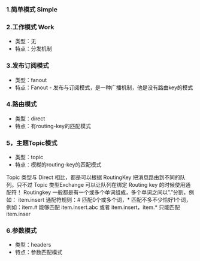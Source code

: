 ### 1.简单模式 Simple
### 2.工作模式 Work
- 类型：无
- 特点：分发机制
### 3.发布订阅模式
- 类型：fanout
- 特点：Fanout - 发布与订阅模式，是一种广播机制，他是没有路由key的模式
### 4.路由模式
- 类型：direct
- 特点：有routing-key的匹配模式
### 5，主题Topic模式
- 类型：topic
- 特点：模糊的routing-key的匹配模式

Topic 类型与 Direct 相比，都是可以根据 RoutingKey 把消息路由到不同的队列。只不过 Topic 类型Exchange 可以让队列在绑定 Routing key 的时候使用通配符！
Routingkey 一般都是有一个或多个单词组成，多个单词之间以”.”分割，例如： item.insert
通配符规则：# 匹配0个或多个词，* 匹配不多不少恰好1个词，例如：item.# 能够匹配 item.insert.abc 或者 item.insert，item.* 只能匹配 item.inser

### 6.参数模式
- 类型：headers
- 特点：参数匹配模式
